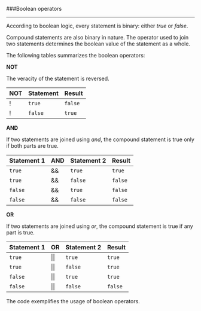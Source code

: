 ###Boolean operators
***
According to boolean logic, every statement is binary: either *true* or *false*.

Compound statements are also binary in nature. The operator used to join two statements determines the boolean value of the statement as a whole.

The following tables summarizes the boolean operators:

**NOT**

The veracity of the statement is reversed.

| NOT | Statement | Result |
|---|--------|-------|
| ! | `true`  | `false` |
| ! | `false` | `true` |

**AND**

If two statements are joined using *and*, the compound statement is true only if both parts are true.

| Statement 1 | AND | Statement 2 | Result |
|-------------|----|-------------|--------|
| `true `       | && | `true`        | `true`   |
| `true `       | && | `false `      |` false ` |
| `false `      | && | `true `       | `false`  |
| `false  `     | && | `false `      | `false`  |


**OR**

If two statements are joined using *or*, the compound statement is true if any part is true.

| Statement 1 | OR            | Statement 2 | Result |
|-------------|---------------|-------------|--------|
| `true`        | &#124;&#124; | `true`        | `true`   |
| `true`        | &#124;&#124;  | `false `      | `true `  |
| `false`       | &#124;&#124;  | `true   `     | `true  ` |
| `false`       | &#124;&#124;  | `false   `    | `false ` |

The code exemplifies the usage of boolean operators. 